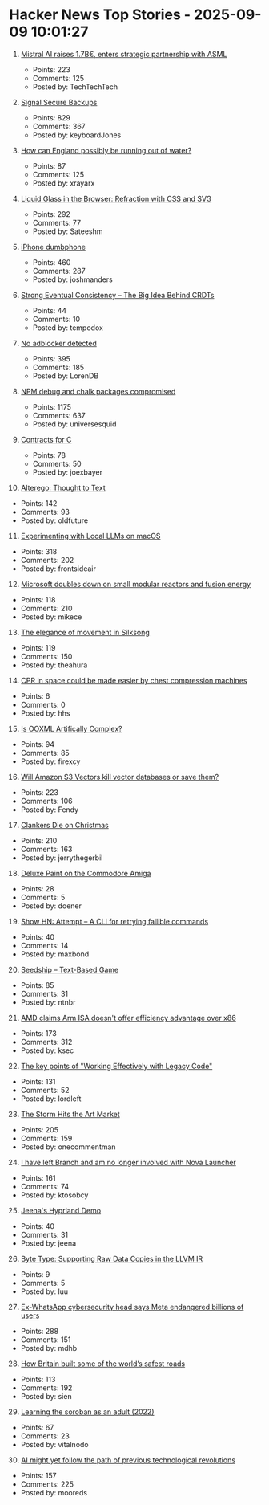 # Hacker News Top Stories - 2025-09-09 10:01:27

1. [Mistral AI raises 1.7B€, enters strategic partnership with ASML](https://mistral.ai/news/mistral-ai-raises-1-7-b-to-accelerate-technological-progress-with-ai)
   - Points: 223
   - Comments: 125
   - Posted by: TechTechTech

2. [Signal Secure Backups](https://signal.org/blog/introducing-secure-backups/)
   - Points: 829
   - Comments: 367
   - Posted by: keyboardJones

3. [How can England possibly be running out of water?](https://www.theguardian.com/news/ng-interactive/2025/aug/17/how-can-england-possibly-be-running-out-of-water)
   - Points: 87
   - Comments: 125
   - Posted by: xrayarx

4. [Liquid Glass in the Browser: Refraction with CSS and SVG](https://kube.io/blog/liquid-glass-css-svg/)
   - Points: 292
   - Comments: 77
   - Posted by: Sateeshm

5. [iPhone dumbphone](https://stopa.io/post/297)
   - Points: 460
   - Comments: 287
   - Posted by: joshmanders

6. [Strong Eventual Consistency – The Big Idea Behind CRDTs](https://lewiscampbell.tech/blog/250908.html)
   - Points: 44
   - Comments: 10
   - Posted by: tempodox

7. [No adblocker detected](https://maurycyz.com/misc/ads/)
   - Points: 395
   - Comments: 185
   - Posted by: LorenDB

8. [NPM debug and chalk packages compromised](https://www.aikido.dev/blog/npm-debug-and-chalk-packages-compromised)
   - Points: 1175
   - Comments: 637
   - Posted by: universesquid

9. [Contracts for C](https://gustedt.wordpress.com/2025/03/10/contracts-for-c/)
   - Points: 78
   - Comments: 50
   - Posted by: joexbayer

10. [Alterego: Thought to Text](https://www.alterego.io/)
   - Points: 142
   - Comments: 93
   - Posted by: oldfuture

11. [Experimenting with Local LLMs on macOS](https://blog.6nok.org/experimenting-with-local-llms-on-macos/)
   - Points: 318
   - Comments: 202
   - Posted by: frontsideair

12. [Microsoft doubles down on small modular reactors and fusion energy](https://www.techradar.com/pro/microsoft-joins-world-nuclear-association-as-it-doubles-down-on-small-modular-reactors-and-fusion-energy)
   - Points: 118
   - Comments: 210
   - Posted by: mikece

13. [The elegance of movement in Silksong](https://theahura.substack.com/p/the-elegance-of-movement-in-silksong)
   - Points: 119
   - Comments: 150
   - Posted by: theahura

14. [CPR in space could be made easier by chest compression machines](https://www.newscientist.com/article/2493803-cpr-in-space-could-be-made-easier-by-chest-compression-machines/)
   - Points: 6
   - Comments: 0
   - Posted by: hhs

15. [Is OOXML Artifically Complex?](https://hsu.cy/2025/09/is-ooxml-artificially-complex/)
   - Points: 94
   - Comments: 85
   - Posted by: firexcy

16. [Will Amazon S3 Vectors kill vector databases or save them?](https://zilliz.com/blog/will-amazon-s3-vectors-kill-vector-databases-or-save-them)
   - Points: 223
   - Comments: 106
   - Posted by: Fendy

17. [Clankers Die on Christmas](https://remyhax.xyz/posts/clankers-die-on-christmas/)
   - Points: 210
   - Comments: 163
   - Posted by: jerrythegerbil

18. [Deluxe Paint on the Commodore Amiga](https://stonetools.ghost.io/deluxepaint-amiga/)
   - Points: 28
   - Comments: 5
   - Posted by: doener

19. [Show HN: Attempt – A CLI for retrying fallible commands](https://github.com/MaxBondABE/attempt)
   - Points: 40
   - Comments: 14
   - Posted by: maxbond

20. [Seedship – Text-Based Game](https://philome.la/johnayliff/seedship/play/index.html)
   - Points: 85
   - Comments: 31
   - Posted by: ntnbr

21. [AMD claims Arm ISA doesn't offer efficiency advantage over x86](https://www.techpowerup.com/340779/amd-claims-arm-isa-doesnt-offer-efficiency-advantage-over-x86)
   - Points: 173
   - Comments: 312
   - Posted by: ksec

22. [The key points of "Working Effectively with Legacy Code"](https://understandlegacycode.com/blog/key-points-of-working-effectively-with-legacy-code/)
   - Points: 131
   - Comments: 52
   - Posted by: lordleft

23. [The Storm Hits the Art Market](https://news.artnet.com/market/intelligence-report-storm-2025-2684512)
   - Points: 205
   - Comments: 159
   - Posted by: onecommentman

24. [I have left Branch and am no longer involved with Nova Launcher](https://teslacoilapps.com/nova/solong.html)
   - Points: 161
   - Comments: 74
   - Posted by: ktosobcy

25. [Jeena's Hyprland Demo](https://tube.jeena.net/w/2EpbXJnMrDokc3362oXSTQ)
   - Points: 40
   - Comments: 31
   - Posted by: jeena

26. [Byte Type: Supporting Raw Data Copies in the LLVM IR](https://blog.llvm.org/posts/2025-08-29-gsoc-byte-type/)
   - Points: 9
   - Comments: 5
   - Posted by: luu

27. [Ex-WhatsApp cybersecurity head says Meta endangered billions of users](https://www.theguardian.com/technology/2025/sep/08/meta-user-data-lawsuit-whatsapp)
   - Points: 288
   - Comments: 151
   - Posted by: mdhb

28. [How Britain built some of the world’s safest roads](https://ourworldindata.org/britain-safest-roads-history)
   - Points: 113
   - Comments: 192
   - Posted by: sien

29. [Learning the soroban as an adult (2022)](https://github.com/whacked/cow/blob/main/learning%20the%20soroban%20as%20an%20adult.md)
   - Points: 67
   - Comments: 23
   - Posted by: vitalnodo

30. [AI might yet follow the path of previous technological revolutions](https://www.economist.com/finance-and-economics/2025/09/04/what-if-artificial-intelligence-is-just-a-normal-technology)
   - Points: 157
   - Comments: 225
   - Posted by: mooreds

